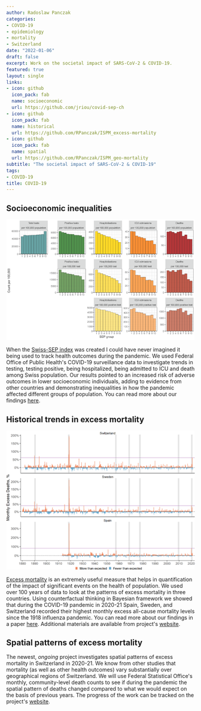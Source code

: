```yaml
---
author: Radoslaw Panczak
categories:
- COVID-19
- epidemiology
- mortality
- Switzerland
date: "2022-01-06"
draft: false
excerpt: Work on the societal impact of SARS-CoV-2 & COVID-19.
featured: true
layout: single
links:
- icon: github
  icon_pack: fab
  name: socioeconomic
  url: https://github.com/jriou/covid-sep-ch
- icon: github
  icon_pack: fab
  name: historical
  url: https://github.com/RPanczak/ISPM_excess-mortality
- icon: github
  icon_pack: fab
  name: spatial
  url: https://github.com/RPanczak/ISPM_geo-mortality
subtitle: "The societal impact of SARS-CoV-2 & COVID-19"
tags:
- COVID-19
title: COVID-19
---
```


## Socioeconomic inequalities 

![Cascade frequencies (figure 2 from paper)](sep.png)

When the [Swiss-SEP index](../swisssep/) was created I could have never imagined it being used to track health outcomes during the pandemic. We used Federal Office of Public Health's COVID-19 surveillance data to investigate trends in testing, testing positive, being hospitalized, being admitted to ICU and death among Swiss population. Our results pointed to an increased risk of adverse outcomes in lower socioeconomic individuals, adding to evidence from other countries and demonstrating inequalities in how the pandemic affected different groups of population. You can read more about our findings [here](https://doi.org/10.1016/S2468-2667(21)00160-2).  

## Historical trends in excess mortality

![Monthly % excess (figure 1 from paper)](excess.png)

[Excess mortality](https://ourworldindata.org/excess-mortality-covid) is an extremely useful measure that helps in quantification of the impact of significant events on the health of population. We used over 100 years of data to look at the patterns of excess mortality in three countries. Using counterfactual thinking in Bayesian framework we showed that during the COVID-19 pandemic in 2020-21 Spain, Sweden, and Switzerland recorded their highest monthly excess all-cause mortality levels since the 1918 influenza pandemic. You can read more about our findings in a paper [here](https://doi.org/10.7326/M21-3824). Additional materials are available from project's [website](https://rpanczak.github.io/ISPM_excess-mortality/).  

## Spatial patterns of excess mortality

The newest, *ongoing* project investigates spatial patterns of excess mortality in Switzerland in 2020-21. We know from other studies that mortality (as well as other health outcomes) vary substantially over geographical regions of Switzerland. We will use Federal Statistical Office's monthly, community-level death counts to see if during the pandemic the spatial pattern of deaths changed compared to what we would expect on the basis of previous years. The progress of the work can be tracked on the project's [website](https://rpanczak.github.io/ISPM_geo-mortality/). 